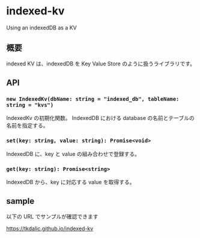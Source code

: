 # indexed-kv

Using an indexedDB as a KV

## 概要

indexed KV は、indexedDB を Key Value Store のように扱うライブラリです。

## API

### `new IndexedKv(dbName: string = "indexed_db", tableName: string = "kvs")`

IndexedKv の初期化関数。
IndexedDB における database の名前とテーブルの名前を指定する。

### `set(key: string, value: string): Promise<void>`

IndexedDB に、key と value の組み合わせで登録する。

### `get(key: string): Promise<string>`

IndexedDB から、key に対応する value を取得する。

## sample

以下の URL でサンプルが確認できます

https://tkdalic.github.io/indexed-kv
